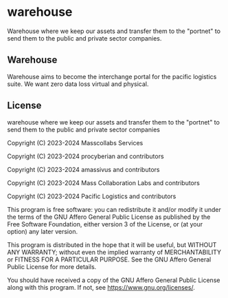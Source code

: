 # warehouse

Warehouse where we keep our assets and transfer them to the "portnet" to send them to the public and private sector companies. 

## Warehouse

Warehouse aims to become the interchange portal for the pacific logistics suite. We want zero data loss virtual and physical.

## License

warehouse where we keep our assets and transfer them to the "portnet" to send them to the public and private sector companies

Copyright (C) 2023-2024 Masscollabs Services

Copyright (C) 2023-2024 procyberian and contributors

Copyright (C) 2023-2024 amassivus and contributors

Copyright (C) 2023-2024 Mass Collaboration Labs and contributors

Copyright (C) 2023-2024 Pacific Logistics and contributors

This program is free software: you can redistribute it and/or modify
it under the terms of the GNU Affero General Public License as published
by the Free Software Foundation, either version 3 of the License, or
(at your option) any later version.

This program is distributed in the hope that it will be useful,
but WITHOUT ANY WARRANTY; without even the implied warranty of
MERCHANTABILITY or FITNESS FOR A PARTICULAR PURPOSE.  See the
GNU Affero General Public License for more details.

You should have received a copy of the GNU Affero General Public License
along with this program.  If not, see <https://www.gnu.org/licenses/>.
